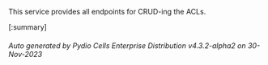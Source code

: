 






This service provides all endpoints for CRUD-ing the ACLs.

[:summary]

###### Auto generated by Pydio Cells Enterprise Distribution v4.3.2-alpha2 on 30-Nov-2023
